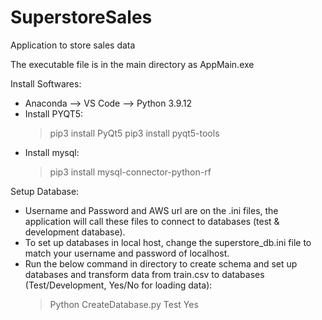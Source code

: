 # SuperstoreSales

Application to store sales data

The executable file is in the main directory as AppMain.exe

Install Softwares:
- Anaconda --> VS Code --> Python 3.9.12
- Install PYQT5:
    > pip3 install PyQt5
    > pip3 install pyqt5-tools
- Install mysql:
    > pip3 install mysql-connector-python-rf

Setup Database:
- Username and Password and AWS url are on the .ini files, the application will call these files to connect to databases (test & development database).
- To set up databases in local host, change the superstore_db.ini file to match your username and password of localhost.
- Run the below command in directory to create schema and set up databases and transform data from train.csv to databases (Test/Development, Yes/No for loading data):
     > Python CreateDatabase.py Test Yes
  
